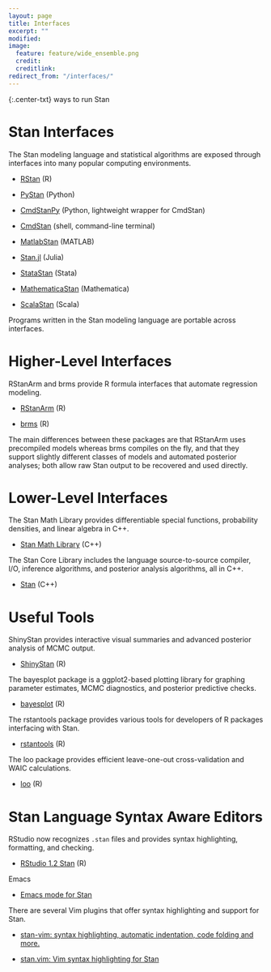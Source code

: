 ```yaml
---
layout: page
title: Interfaces
excerpt: ""
modified:
image:
  feature: feature/wide_ensemble.png
  credit:
  creditlink:
redirect_from: "/interfaces/"
---
```


{:.center-txt}
ways to run Stan

# Stan Interfaces

The Stan modeling language and statistical algorithms are exposed
through interfaces into many popular computing environments.

* [RStan](rstan.html) <span class="note">(R)</span>

* [PyStan](pystan.html)
  <span class="note">(Python)</span>

* [CmdStanPy](https://cmdstanpy.readthedocs.io/en/latest/getting_started.html)
  <span class="note">(Python, lightweight wrapper for CmdStan)</span>

* [CmdStan](cmdstan.html)
  <span class="note">(shell, command-line terminal)</span>

* [MatlabStan](matlab-stan.html)
  <span class="note">(MATLAB)</span>

* [Stan.jl](julia-stan.html)
  <span class="note">(Julia)</span>

* [StataStan](stata-stan.html)
  <span class="note">(Stata)</span>

* [MathematicaStan](mathematica-stan.html)
  <span class="note">(Mathematica)</span>

* [ScalaStan](https://github.com/cibotech/ScalaStan)
  <span class="note">(Scala)</span>

Programs written in the Stan modeling language are portable
across interfaces.

# Higher-Level Interfaces

RStanArm and brms provide R formula interfaces that automate
regression modeling.

* [RStanArm](/users/interfaces/rstanarm.html)
<span class="note">(R)</span>

* [brms](/users/interfaces/brms.html)
<span class="note">(R)</span>

The main differences between these packages are that RStanArm uses
precompiled models whereas brms compiles on the fly, and that they
support slightly different classes of models and automated posterior
analyses; both allow raw Stan output to be recovered and used
directly.

# Lower-Level Interfaces

The Stan Math Library provides differentiable special functions,
probability densities, and linear algebra in C++.

* <p>
  <a href="/users/interfaces/math.html">Stan Math Library</a>
  <span class="note">(C++)</span>
  </p>

The Stan Core Library includes the language source-to-source compiler,
I/O, inference algorithms, and posterior analysis algorithms, all in C++.

* <p><a href="/users/interfaces/stan.html">Stan</a>
  <span class="note">(C++)</span>
  </p>

# Useful Tools

ShinyStan provides interactive visual summaries and advanced posterior
analysis of MCMC output.

* <p>
  <a href="/users/interfaces/shinystan.html">ShinyStan</a>
  <span class="note">(R)</span>
  </p>

The bayesplot package is a ggplot2-based plotting library for graphing
parameter estimates, MCMC diagnostics, and posterior predictive checks.

* <p>
  <a href="/users/interfaces/bayesplot.html">bayesplot</a>
  <span class="note">(R)</span>
  </p>

The rstantools package provides various tools for developers of R packages
interfacing with Stan.

* <p>
  <a href="/users/interfaces/rstantools.html">rstantools</a>
  <span class="note">(R)</span>
  </p>

The loo package provides efficient leave-one-out cross-validation and WAIC calculations.

* <p>
  <a href="/users/interfaces/loo.html">loo</a>
  <span class="note">(R)</span>
  </p>

# Stan Language Syntax Aware Editors

RStudio now recognizes `.stan` files and provides syntax highlighting,
formatting, and checking.

* <p>
  <a href="https://resources.rstudio.com/rstudio-blog/rstudio-1-2-preview-stan">RStudio 1.2 Stan</a>
  <span class="note">(R)</span>
  </p>

Emacs

* <p>
  <a href="https://github.com/stan-dev/stan-mode">Emacs mode for Stan</a>
  </p>

There are several Vim plugins that offer syntax highlighting and support for
Stan.

* <p>
  <a href="https://github.com/eigenfoo/stan-vim">stan-vim: syntax highlighting, automatic indentation, code folding and more.</a>
  </p>
* <p>
  <a href="https://github.com/maverickg/stan.vim">stan.vim: Vim syntax highlighting for Stan</a>
  </p>

